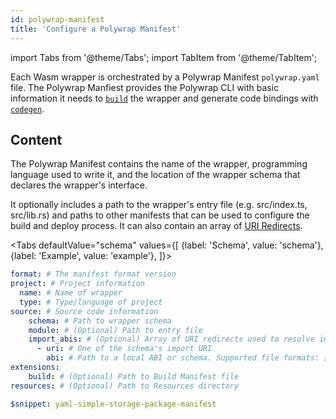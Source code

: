 ```yaml
---
id: polywrap-manifest
title: 'Configure a Polywrap Manifest'
---
```


import Tabs from '@theme/Tabs';
import TabItem from '@theme/TabItem';

Each Wasm wrapper is orchestrated by a Polywrap Manifest `polywrap.yaml` file. 
The Polywrap Manfiest provides the Polywrap CLI with basic information it needs to [`build`](../../reference/cli/commands/build) the wrapper
and generate code bindings with [`codegen`](../../reference/cli/commands/codegen).

## Content

The Polywrap Manifest contains the name of the wrapper, programming language used to write it, 
and the location of the wrapper schema that declares the wrapper's interface. 

It optionally includes a path to the wrapper's entry file (e.g. src/index.ts, src/lib.rs)
and paths to other manifests that can be used to configure the build and deploy process.
It can also contain an array of [URI Redirects](/tutorials/understanding-uri-redirects).

<Tabs
defaultValue="schema"
values={[
{label: 'Schema', value: 'schema'},
{label: 'Example', value: 'example'},
]}>
<TabItem value="schema">

```yaml
format: # The manifest format version
project: # Project information
  name: # Name of wrapper
  type: # Type/language of project
source: # Source code information
    schema: # Path to wrapper schema
    module: # (Optional) Path to entry file
    import_abis: # (Optional) Array of URI redirects used to resolve imports in the schema
      - uri: # One of the schema's import URI
        abi: # Path to a local ABI or schema. Supported file formats: [*.graphql, *.info, *.json, *.yaml]
extensions:
    build: # (Optional) Path to Build Manifest file
resources: # (Optional) Path to Resources directory
```

</TabItem>
<TabItem value="example">

```yaml
$snippet: yaml-simple-storage-package-manifest
```
</TabItem>
</Tabs>